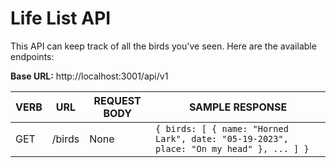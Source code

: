 # Life List API

This API can keep track of all the birds you've seen. Here are the available endpoints:

**Base URL:** http://localhost:3001/api/v1

| **VERB** | **URL** | **REQUEST BODY** | **SAMPLE RESPONSE** |
| -------- | ------- | ---------------- | ------------------- |
| GET | /birds | None | `{ birds: [ { name: "Horned Lark", date: "05-19-2023", place: "On my head" }, ... ] }` |